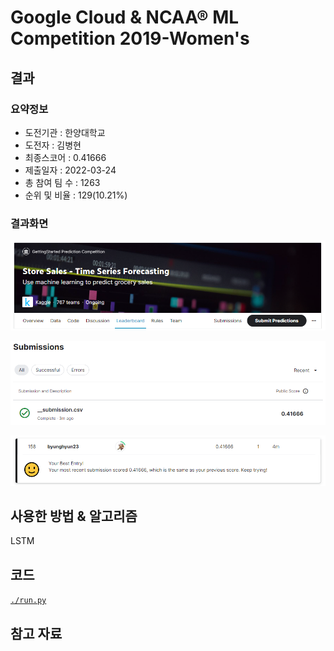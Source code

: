 # Google Cloud & NCAA® ML Competition 2019-Women's

## 결과

### 요약정보

- 도전기관 : 한양대학교
- 도전자 : 김병현
- 최종스코어 : 0.41666
- 제출일자 : 2022-03-24
- 총 참여 팀 수 : 1263
- 순위 및 비율 : 129(10.21%)

### 결과화면

![title](./img/title.PNG)

![score](./img/score.PNG)

![leaderboard](./img/leaderboard.PNG)

## 사용한 방법 & 알고리즘

LSTM

## 코드

[`./run.py`](./run.py)

## 참고 자료

